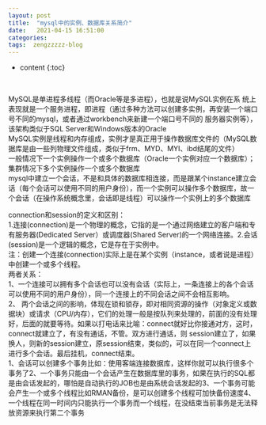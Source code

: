 ```yaml
---
layout: post
title:  "mysql中的实例、数据库关系简介"
date:   2021-04-15 16:51:00
categories: 
tags:  zengzzzzz-blog
---
```


* content
{:toc}

  
&nbsp;  
  
MySQL是单进程多线程（而Oracle等是多进程），也就是说MySQL实例在系 统上表现就是一个服务进程，即进程（通过多种方法可以创建多实例，再安装一个端口号不同的mysql，或者通过workbench来新建一个端口号不同的 服务器实例等），该架构类似于SQL Server和Windows版本的Oracle  
MySQL实例是线程和内存组成，实例才是真正用于操作数据库文件的（MySQL数据库是由一些列物理文件组成，类似于frm、MYD、MYI、ibd结尾的文件）  
一般情况下一个实例操作一个或多个数据库（Oracle一个实例对应一个数据库）；集群情况下多个实例操作一个或多个数据库  
mysql中建立一个会话，不是和具体的数据库相连接，而是跟某个instance建立会话（每个会话可以使用不同的用户身份），而一个实例可以操作多个数据库，故一个会话（在操作系统概念里，会话即是线程）可以操作一个实例上的多个数据库  
  
connection和session的定义和区别：  
1.连接(connection)是一个物理的概念，它指的是一个通过网络建立的客户端和专有服务器(Dedicated Server）或调度器(Shared Server)的一个网络连接。2.会话(session)是一个逻辑的概念，它是存在于实例中。  
注：创建一个连接(connection)实际上是在某个实例（instance，或者说是进程）中创建一个或多个线程。  
两者关系：  
1、一个连接可以拥有多个会话也可以没有会话（实际上，一条连接上的各个会话可以使用不同的用户身份），同一个连接上的不同会话之间不会相互影响。  
2、 两个会话之间的影响，体现在锁和锁存，即对相同资源的操作（对象定义或数据块）或请求（CPU/内存），它们的处理一般是按队列来处理的，前面的没有处理好，后面的就要等待。如果以打电话来比喻：connect就好比你接通对方，这时，connect就建立了，有没有通话，不管。双方进行通话，则 session建立了，如果换人，则新的session建立，原session结束，类似的，可以在同一个connect上进行多个会话。最后挂机，connect结束。  
1、会话可以创建多个事务比如：使用客端连接数据库，这样你就可以执行很多个事务了2、一个事务只能由一个会话产生在数据库里的事务，如果在执行的SQL都是由会话发起的，哪怕是自动执行的JOB也是由系统会话发起的3、一个事务可能会产生一个或多个线程比如RMAN备份，是可以创建多个线程可加快备份速度4、一个线程在同一时间内只能执行一个事务而一个线程，在没结束当前事务是无法释放资源来执行第二个事务  
&nbsp;
